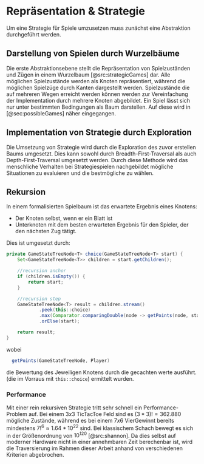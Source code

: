 # Repräsentation & Strategie

Um eine Strategie für Spiele umzusetzen muss zunächst eine Abstraktion durchgeführt werden.

## Darstellung von Spielen durch Wurzelbäume

Die erste Abstraktionsebene stellt die Repräsentation von Spielzuständen und Zügen in einem Wurzelbaum [@src:strategicGames] dar. Alle möglichen Spielzustände werden als Knoten repräsentiert, während die möglichen Spielzüge durch Kanten dargestellt werden. Spielzustände die auf mehreren Wegen erreicht werden können werden zur Vereinfachung der Implementation durch mehrere Knoten abgebildet.
Ein Spiel lässt sich nur unter bestimmten Bedingungen als Baum darstellen. Auf diese wird in [@sec:possibleGames] näher eingegangen.

## Implementation von Strategie durch Exploration

Die Umsetzung von Strategie wird durch die Exploration des zuvor erstellen Baums umgesetzt. Dies kann sowohl durch Breadth-First-Traversal als auch Depth-First-Traversal umgesetzt werden. Durch diese Methode wird das menschliche Verhalten bei Strategiespielen nachgebildet mögliche Situationen zu evaluieren und die bestmögliche zu wählen.

## Rekursion

In einem formalisierten Spielbaum ist das erwartete Ergebnis eines Knotens:

- Der Knoten selbst, wenn er ein Blatt ist
- Unterknoten mit dem besten erwarteten Ergebnis für den Spieler, der den nächsten Zug tätigt.

Dies ist umgesetzt durch:

```java
private GameStateTreeNode<T> choice(GameStateTreeNode<T> start) {
    Set<GameStateTreeNode<T>> children = start.getChildren();

    //recursion anchor
    if (children.isEmpty()) {
        return start;
    }

    //recursion step
    GameStateTreeNode<T> result = children.stream()
            .peek(this::choice)
            .max(Comparator.comparingDouble(node -> getPoints(node, start.getState().getNextChoice())))
            .orElse(start);

    return result;
}
```
wobei
```java
  getPoints(GameStateTreeNode, Player)
```
die Bewertung des Jeweiligen Knotens durch die gecachten werte ausführt. (die im Vorraus mit ```this::choice```) ermittelt wurden.


### Performance
Mit einer rein rekursiven Strategie tritt sehr schnell ein Performance-Problem auf. Bei einem $3x3$ TicTacToe Feld sind es $(3*3)! = 362.880$ mögliche Zustände, während es bei einem $7x6$ VierGewinnt bereits mindestens $7!^6 \approx 1.64 * 10^{22}$ sind. Bei klassischem Schach bewegt es sich in der Größenordnung von $10^{120}$ [@src:shannon]. Da dies selbst auf moderner Hardware nicht in einer annehmbaren Zeit berechenbar ist, wird die Traversierung im Rahmen dieser Arbeit anhand von verschiedenen Kriterien abgebrochen.
